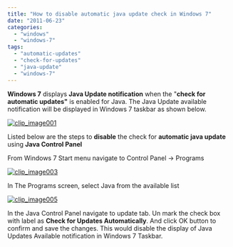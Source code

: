 ```yaml
---
title: "How to disable automatic java update check in Windows 7"
date: "2011-06-23"
categories: 
  - "windows"
  - "windows-7"
tags: 
  - "automatic-updates"
  - "check-for-updates"
  - "java-update"
  - "windows-7"
---
```


**Windows 7** displays **Java Update notification** when the "**check for** **automatic updates"** is enabled for Java. The Java Update available notification will be displayed in Windows 7 taskbar as shown below.

[![clip_image001](images/clip_image001_thumb5.png "clip_image001")](http://blogmines.com/blog/wp-content/uploads/2011/06/clip_image0015.png)

Listed below are the steps to **disable** the check for **automatic java update** using **Java Control Panel**

From Windows 7 Start menu navigate to Control Panel -> Programs

[![clip_image003](images/clip_image003_thumb2.jpg "clip_image003")](http://blogmines.com/blog/wp-content/uploads/2011/06/clip_image0032.jpg)

In The Programs screen, select Java from the available list

[![clip_image005](images/clip_image005_thumb.jpg "clip_image005")](http://blogmines.com/blog/wp-content/uploads/2011/06/clip_image005.jpg)

In the Java Control Panel navigate to update tab. Un mark the check box with label as **Check for Updates Automatically**. And click OK button to confirm and save the changes. This would disable the display of Java Updates Available notification in Windows 7 Taskbar.
